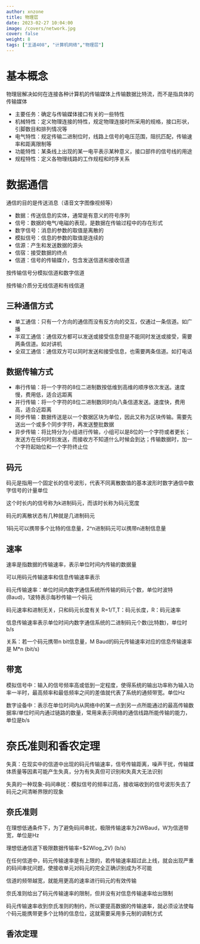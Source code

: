 ```yaml
---
author: xnzone 
title: 物理层
date: 2023-02-27 10:04:00
image: /covers/network.jpg
cover: false
weight: 8
tags: ["王道408", "计算机网络","物理层"]
---
```


# 基本概念

物理层解决如何在连接各种计算机的传输媒体上传输数据比特流，而不是指具体的传输媒体

- 主要任务：确定与传输媒体接口有关的一些特性
- 机械特性：定义物理连接的特性，规定物理连接时所采用的规格，接口形状，引脚数目和排列情况等
- 电气特性：规定传输二进制位时，线路上信号的电压范围，阻抗匹配，传输速率和距离限制等
- 功能特性：某条线上出现的某一电平表示某种意义，接口部件的信号线的用途
- 规程特性：定义各物理线路的工作规程和时序关系

# 数据通信

通信的目的是传送消息（语音文字图像视频等）

- 数据：传送信息的实体，通常是有意义的符号序列
- 信号：数据的电气/电磁的表现，是数据在传输过程中的存在形式
- 数字信号：消息的参数的取值是离散的
- 模拟信号：信息的参数的取值是连续的
- 信源：产生和发送数据的源头
- 信宿：接受数据的终点
- 信道：信号的传输媒介，包含发送信道和接收信道

按传输信号分模拟信道和数字信道

按传输介质分无线信道和有线信道

## 三种通信方式

- 单工通信：只有一个方向的通信而没有反方向的交互，仅通过一条信道。如广播
- 半双工通信：通信双方都可以发送或接受信息但是不能同时发送或接受，需要两条信道。如对讲机
- 全双工通信：通信双方可以同时发送和接受信息，也需要两条信道。如打电话

## 数据传输方式

- 串行传输：将一个字符的8位二进制数按低维到高维的顺序依次发送。速度慢，费用低，适合远距离
- 并行传输：将一个字符的8位二进制数同时向八条信道发送。速度快，费用高，适合近距离
- 同步传输：数据传送是以一个数据区块为单位，因此又称为区块传输。需要先送出一个或多个同步字符，再发送整批数据
- 异步传输：将比特分为小组进行传输，小组可以是8位的一个字符或者更长；发送方在任何时刻发送，而接收方不知道什么时候会到达；传输数据时，加一个字符起始位和一个字符终止位

## 码元

码元是指用一个固定长的信号波形，代表不同离散数值的基本波形时数字通信中数字信号的计量单位

这个时长内的信号称为k进制码元，而该时长称为码元宽度

码元的离散状态有几种就是几进制码元

1码元可以携带多个比特的信息量，2^n进制码元可以携带n进制信息量

## 速率

速率是指数据的传输速率，表示单位时间内传输的数据量

可以用码元传输速率和信息传输速率表示

码元传输速率：单位时间内数字通信系统所传输的码元个数，单位时波特(Baud)，1波特表示每秒传输一个码元

码元速率和进制无关，只和码元长度有关 R=1/T,T：码元长度，R：码元速率

信息传输速率表示单位时间内数字通信系统的二进制码元个数(比特数)，单位时b/s

关系：若一个码元携带n bit信息量，M Baud的码元传输速率对应的信息传输速率是 M*n (bit/s)

## 带宽

模拟信号中：输入的信号频率高或低到一定程度，使得系统的输出功率称为输入功率一半时，最高频率和最低频率之间的差值就代表了系统的通频带宽。单位Hz

数字设备中：表示在单位时间内从网络中的某一点到另一点所能通过的最高传输数据率/单位时间内通过链路的数量，常用来表示网络的通信线路所能传输的能力，单位是b/s

# 奈氏准则和香农定理

失真：在现实中的信道中出现的码元传输速率，信号传输距离，噪声干扰，传输媒体质量等因素可能产生失真，分为有失真但可识别和失真大无法识别

失真的一种现象-码间串扰：模拟信号的频率过高，接收端收到的信号波形失去了码元之间清晰界限的现象

## 奈氏准则

在理想低通条件下，为了避免码间串扰，极限传输速率为2WBaud，W为信道带宽，单位是Hz

理想低通信道下极限数据传输率=$2Wlog_2V) (b/s)

在任何信道中，码元传输速率是有上限的，若传输速率超过此上线，就会出现严重的码间串扰问题，使接收单元对码元的完全正确识别成为不可能

信道的频带越宽，就能用更高的速率进行码元的有效传输

奈氏准则给出了码元传输速率的限制，但并没有对信息传输速率给出限制

码元传输速率收到奈氏准则的制约，所以要提高数据的传输速率，就必须设法使每个码元能携带更多个比特的信息位，这就需要采用多元制的调制方式

## 香浓定理

